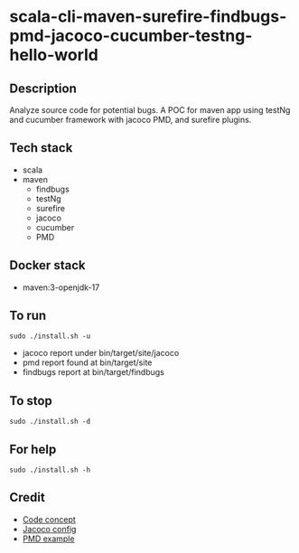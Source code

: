 # scala-cli-maven-surefire-findbugs-pmd-jacoco-cucumber-testng-hello-world

## Description
Analyze source code for potential bugs.
A POC for maven app using testNg
and cucumber framework with jacoco
PMD, and surefire plugins.

## Tech stack
- scala
- maven
	- findbugs
  - testNg
  - surefire
  - jacoco
  - cucumber
  - PMD

## Docker stack
- maven:3-openjdk-17

## To run
`sudo ./install.sh -u`
- jacoco report under bin/target/site/jacoco
- pmd report found at bin/target/site
- findbugs report at bin/target/findbugs

## To stop
`sudo ./install.sh -d`

## For help
`sudo ./install.sh -h`

## Credit
- [Code concept](https://stackoverflow.com/questions/67847818/maven-junit-5-cucumber-not-running-tests)
- [Jacoco config](https://www.baeldung.com/jacoco)
- [PMD example](https://github.com/eugenp/tutorials/blob/master/static-analysis/src/main/resources/logback.xml)
